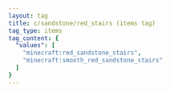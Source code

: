 ```yaml
---
layout: tag
title: c/sandstone/red_stairs (items tag)
tag_type: items
tag_content: {
  "values": [
    "minecraft:red_sandstone_stairs",
    "minecraft:smooth_red_sandstone_stairs"
  ]
}
---
```

